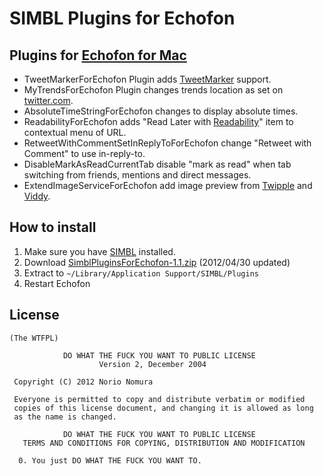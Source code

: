 SIMBL Plugins for Echofon
====================================
Plugins for [Echofon for Mac](http://www.echofon.com/twitter/mac)
------- 
- TweetMarkerForEchofon Plugin
adds [TweetMarker](http://tweetmarker.net/) support.
- MyTrendsForEchofon Plugin changes trends location as set on [twitter.com](https://twitter.com).
- AbsoluteTimeStringForEchofon changes to display absolute times.
- ReadabilityForEchofon adds "Read Later with [Readability](http://www.readability.com)" item to contextual menu of URL.
- RetweetWithCommentSetInReplyToForEchofon change "Retweet with Comment" to use in-reply-to.
- DisableMarkAsReadCurrentTab disable "mark as read" when tab switching from friends, mentions and direct messages.
- ExtendImageServiceForEchofon add image preview from [Twipple](http://p.twipple.jp/) and [Viddy](http://viddy.com/).

How to install
--------------
1. Make sure you have [SIMBL](http://www.culater.net/software/SIMBL/SIMBL.php) installed.
2. Download [SimblPluginsForEchofon-1.1.zip](http://github.com/downloads/norio-nomura/SimblPluginsForEchofon/SimblPluginsForEchofon-1.1.zip) (2012/04/30 updated)
3. Extract to `~/Library/Application Support/SIMBL/Plugins`
4. Restart Echofon

License
-------
	(The WTFPL)
	
	            DO WHAT THE FUCK YOU WANT TO PUBLIC LICENSE
	                    Version 2, December 2004
	
	 Copyright (C) 2012 Norio Nomura
	
	 Everyone is permitted to copy and distribute verbatim or modified
	 copies of this license document, and changing it is allowed as long
	 as the name is changed.
	
	            DO WHAT THE FUCK YOU WANT TO PUBLIC LICENSE
	   TERMS AND CONDITIONS FOR COPYING, DISTRIBUTION AND MODIFICATION
	
	  0. You just DO WHAT THE FUCK YOU WANT TO.
